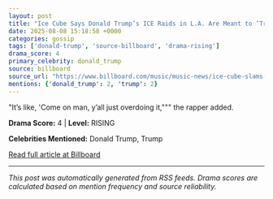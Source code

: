 ```yaml
---
layout: post
title: "Ice Cube Says Donald Trump’s ICE Raids in L.A. Are Meant to ‘Traumatize’ People: ‘Nobody’s Safe, Man’"""
date: 2025-08-08 15:18:58 +0000
categories: gossip
tags: ['donald-trump', 'source-billboard', 'drama-rising']
drama_score: 4
primary_celebrity: donald_trump
source: billboard
source_url: "https://www.billboard.com/music/music-news/ice-cube-slams-donald-trump-ice-raids-los-angeles-1236039504/"""
mentions: {'donald_trump': 2, 'trump': 2}
---
```


"It’s like, 'Come on man, y’all just overdoing it,""" the rapper added.

**Drama Score:** 4 | **Level:** RISING

**Celebrities Mentioned:** Donald Trump, Trump

[Read full article at Billboard](https://www.billboard.com/music/music-news/ice-cube-slams-donald-trump-ice-raids-los-angeles-1236039504/)

---
*This post was automatically generated from RSS feeds. Drama scores are calculated based on mention frequency and source reliability.*
